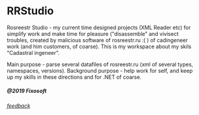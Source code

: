 # RRStudio
Rosreestr Studio - my current time designed projects (XML Reader etc) for simplify
work and make time for pleasure ("disassemble" and vivisect troubles, created by malicious software  of  rosreestr.ru :( ) 
of cadingeneer work (and him customers, of coarse).
This is my workspace about my skils "Cadastral ingeneer".

Main purpose - parse several datafiles of rosreestr.ru (xml of several types, namespaces, versions).
Background purpose - help work for self, and keep up my skills in these directions and for .NET of coarse.


##### @2019 Fixosoft 
###### [feedback](mailto:serg.home153@gmail.com)
